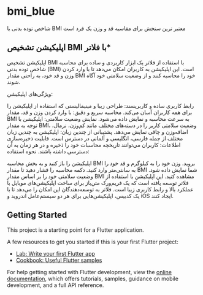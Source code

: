 # bmi_blue

شاخص توده بدنی یا BMI معتبر ترین سنجش برای مقاسیه قد و وزن یک فرد است

**اپلیکیشن تشخیص BMI با فلاتر***
---
اپلیکیشن تشخیص BMI با استفاده از فلاتر یک ابزار کاربردی و ساده برای محاسبه شاخص توده بدنی (BMI) است. این اپلیکیشن به کاربران امکان می‌دهد تا با وارد کردن وزن و قد خود، به راحتی مقدار BMI خود را محاسبه کنند و از وضعیت سلامتی خود آگاه شوند.

ویژگی‌های اپلیکیشن:

رابط کاربری ساده و کاربرپسند: طراحی زیبا و مینیمالیستی که استفاده از اپلیکیشن را برای همه کاربران آسان می‌کند.
محاسبه سریع و دقیق: با وارد کردن وزن و قد، مقدار BMI به سرعت محاسبه و نمایش داده می‌شود.
نمایش وضعیت سلامتی: اپلیکیشن با توجه به مقدار BMI، وضعیت سلامتی کاربر را در دسته‌های مختلف مانند کم‌وزن، نرمال، اضافه‌وزن و چاقی نمایش می‌دهد.
پشتیبانی از چندین زبان: اپلیکیشن به چندین زبان مختلف از جمله فارسی، انگلیسی و آلمانی در دسترس است.
قابلیت ذخیره‌سازی اطلاعات: کاربران می‌توانند تاریخچه محاسبات خود را ذخیره و در هر زمان به آن دسترسی داشته باشند.
نحوه استفاده:

اپلیکیشن را باز کنید و به بخش محاسبه BMI بروید.
وزن خود را به کیلوگرم و قد خود را به سانتی‌متر وارد کنید.
دکمه محاسبه را فشار دهید تا مقدار BMI شما نمایش داده شود.
وضعیت سلامتی خود را بر اساس مقدار BMI مشاهده کنید.
این اپلیکیشن با استفاده از فلاتر توسعه یافته است که یک فریم‌ورک متن‌باز برای ساخت اپلیکیشن‌های موبایل با عملکرد بالا و رابط کاربری زیبا است. فلاتر به توسعه‌دهندگان این امکان را می‌دهد تا با یک کدبیس، اپلیکیشن‌هایی برای هر دو سیستم‌عامل اندروید و iOS ایجاد کنند.


## Getting Started

This project is a starting point for a Flutter application.

A few resources to get you started if this is your first Flutter project:

- [Lab: Write your first Flutter app](https://docs.flutter.dev/get-started/codelab)
- [Cookbook: Useful Flutter samples](https://docs.flutter.dev/cookbook)

For help getting started with Flutter development, view the
[online documentation](https://docs.flutter.dev/), which offers tutorials,
samples, guidance on mobile development, and a full API reference.
